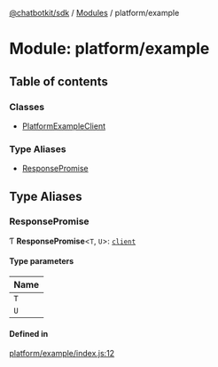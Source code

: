 [@chatbotkit/sdk](../README.md) / [Modules](../modules.md) / platform/example

# Module: platform/example

## Table of contents

### Classes

- [PlatformExampleClient](../classes/platform_example.PlatformExampleClient.md)

### Type Aliases

- [ResponsePromise](platform_example.md#responsepromise)

## Type Aliases

### ResponsePromise

Ƭ **ResponsePromise**\<`T`, `U`\>: [`client`](client.md)

#### Type parameters

| Name |
| :------ |
| `T` |
| `U` |

#### Defined in

[platform/example/index.js:12](https://github.com/chatbotkit/node-sdk/blob/main/packages/sdk/src/platform/example/index.js#L12)
